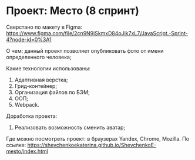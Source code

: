 # Проект: Место (8 спринт)

Сверстано по макету в Figma: https://www.figma.com/file/2cn9N9jSkmxD84oJik7xL7/JavaScript.-Sprint-4?node-id=0%3A1

О чем: данный проект позволяет опубликовать фото от имени определенного человека;

Какие технологии использованы: 
1. Адаптивная верстка;
2. Грид-контейнер;
3. Организация файлов по БЭМ;
4. ООП;
5. Webpack.

Доработка проекта:
1. Реализовать возможность сменить аватар;

Где можно посмотреть проект: в браузерах Yandex, Chrome, Mozilla.
По ссылке: https://shevchenkoekaterina.github.io/ShevchenkoE-mesto/index.html
